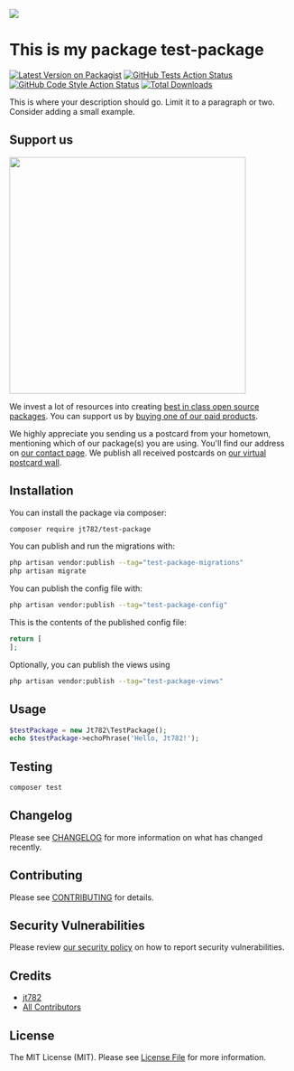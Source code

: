 
[<img src="https://github-ads.s3.eu-central-1.amazonaws.com/support-ukraine.svg?t=1" />](https://supportukrainenow.org)

# This is my package test-package

[![Latest Version on Packagist](https://img.shields.io/packagist/v/jt782/test-package.svg?style=flat-square)](https://packagist.org/packages/jt782/test-package)
[![GitHub Tests Action Status](https://img.shields.io/github/workflow/status/jt782/test-package/run-tests?label=tests)](https://github.com/jt782/test-package/actions?query=workflow%3Arun-tests+branch%3Amain)
[![GitHub Code Style Action Status](https://img.shields.io/github/workflow/status/jt782/test-package/Check%20&%20fix%20styling?label=code%20style)](https://github.com/jt782/test-package/actions?query=workflow%3A"Check+%26+fix+styling"+branch%3Amain)
[![Total Downloads](https://img.shields.io/packagist/dt/jt782/test-package.svg?style=flat-square)](https://packagist.org/packages/jt782/test-package)

This is where your description should go. Limit it to a paragraph or two. Consider adding a small example.

## Support us

[<img src="https://github-ads.s3.eu-central-1.amazonaws.com/test-package.jpg?t=1" width="419px" />](https://spatie.be/github-ad-click/test-package)

We invest a lot of resources into creating [best in class open source packages](https://spatie.be/open-source). You can support us by [buying one of our paid products](https://spatie.be/open-source/support-us).

We highly appreciate you sending us a postcard from your hometown, mentioning which of our package(s) you are using. You'll find our address on [our contact page](https://spatie.be/about-us). We publish all received postcards on [our virtual postcard wall](https://spatie.be/open-source/postcards).

## Installation

You can install the package via composer:

```bash
composer require jt782/test-package
```

You can publish and run the migrations with:

```bash
php artisan vendor:publish --tag="test-package-migrations"
php artisan migrate
```

You can publish the config file with:

```bash
php artisan vendor:publish --tag="test-package-config"
```

This is the contents of the published config file:

```php
return [
];
```

Optionally, you can publish the views using

```bash
php artisan vendor:publish --tag="test-package-views"
```

## Usage

```php
$testPackage = new Jt782\TestPackage();
echo $testPackage->echoPhrase('Hello, Jt782!');
```

## Testing

```bash
composer test
```

## Changelog

Please see [CHANGELOG](CHANGELOG.md) for more information on what has changed recently.

## Contributing

Please see [CONTRIBUTING](https://github.com/spatie/.github/blob/main/CONTRIBUTING.md) for details.

## Security Vulnerabilities

Please review [our security policy](../../security/policy) on how to report security vulnerabilities.

## Credits

- [jt782](https://github.com/jt782)
- [All Contributors](../../contributors)

## License

The MIT License (MIT). Please see [License File](LICENSE.md) for more information.
